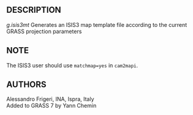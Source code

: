 ## DESCRIPTION

*g.isis3mt* Generates an ISIS3 map template file according to the
current GRASS projection parameters

## NOTE

The ISIS3 user should use `matchmap=yes` in `cam2mapi`.

## AUTHORS

Alessandro Frigeri, INA, Ispra, Italy  
Added to GRASS 7 by Yann Chemin
